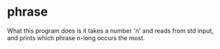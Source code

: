 # phrase
What this program does is it takes a number 'n' and reads from std input, and prints which phrase n-long occurs the most.

